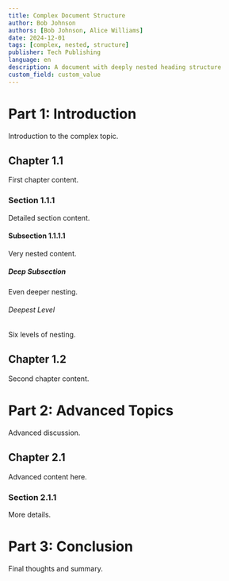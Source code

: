 ```yaml
---
title: Complex Document Structure
author: Bob Johnson
authors: [Bob Johnson, Alice Williams]
date: 2024-12-01
tags: [complex, nested, structure]
publisher: Tech Publishing
language: en
description: A document with deeply nested heading structure
custom_field: custom_value
---
```


# Part 1: Introduction

Introduction to the complex topic.

## Chapter 1.1

First chapter content.

### Section 1.1.1

Detailed section content.

#### Subsection 1.1.1.1

Very nested content.

##### Deep Subsection

Even deeper nesting.

###### Deepest Level

Six levels of nesting.

## Chapter 1.2

Second chapter content.

# Part 2: Advanced Topics

Advanced discussion.

## Chapter 2.1

Advanced content here.

### Section 2.1.1

More details.

# Part 3: Conclusion

Final thoughts and summary.
